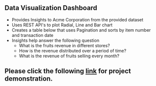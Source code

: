 ## Data Visualization Dashboard

- Provides Insights to Acme Corporation from the provided dataset 
- Uses REST API's to plot Radial, Line and Bar chart
- Creates a table below that uses Pagination and sorts by item number and transaction date
- Insights help answer the following question 
    - What is the fruits revenue in different stores?
    - How is the revenue distributed over a period of time?
    - What is the revenue of fruits selling every month?

## Please click the following [link](https://data-visualization-docspot-assignment.netlify.com/) for project demonstration.
